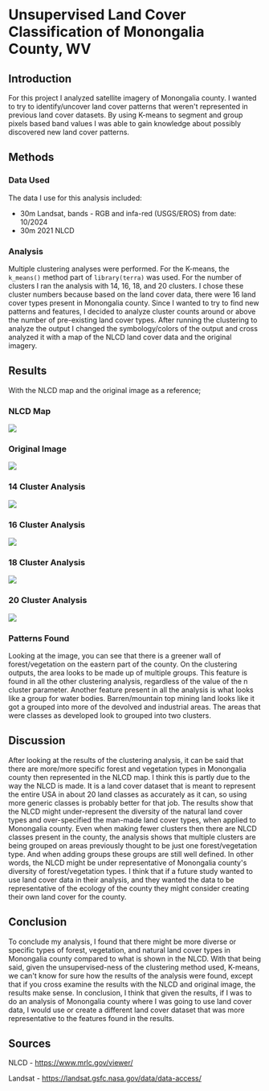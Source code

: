 # Unsupervised Land Cover Classification of Monongalia County, WV

## Introduction

For this project I analyzed satellite imagery of Monongalia county. I wanted to try to identify/uncover land cover patterns that weren't represented in previous land cover datasets. By using K-means to segment and group pixels based band values I was able to gain knowledge about possibly discovered new land cover patterns.

## Methods

### Data Used

The data I use for this analysis included:

- 30m Landsat, bands - RGB and infa-red (USGS/EROS) from date: 10/2024
- 30m 2021 NLCD

### Analysis

Multiple clustering analyses were performed. For the K-means, the `k_means()` method part of `library(terra)` was used. For the number of clusters I ran the analysis with 14, 16, 18, and 20 clusters. I chose these cluster numbers because based on the land cover data, there were 16 land cover types present in Monongalia county. Since I wanted to try to find new patterns and features, I decided to analyze cluster counts around or above the number of pre-existing land cover types. After running the clustering to analyze the output I changed the symbology/colors of the output and cross analyzed it with a map of the NLCD land cover data and the original imagery.

## Results

With the NLCD map and the original image as a reference;

### NLCD Map

![](./maps/lc_map.jpg)

### Original Image

![](./maps/image_map.jpg)

### 14 Cluster Analysis

![](./maps/c1_map.jpg)

### 16 Cluster Analysis

![](./maps/c2_map.jpg)

### 18 Cluster Analysis

![](./maps/c3_map.jpg)

### 20 Cluster Analysis

![](./maps/c4_map.jpg)

### Patterns Found

Looking at the image, you can see that there is a greener wall of forest/vegetation on the eastern part of the county. On the clustering outputs, the area looks to be made up of multiple groups. This feature is found in all the other clustering analysis, regardless of the value of the n cluster parameter. Another feature present in all the analysis is what looks like a group for water bodies. Barren/mountain top mining land looks like it got a grouped into more of the devolved and industrial areas. The areas that were classes as developed look to grouped into two clusters.

## Discussion

After looking at the results of the clustering analysis, it can be said that there are more/more specific forest and vegetation types in Monongalia county then represented in the NLCD map. I think this is partly due to the way the NLCD is made. It is a land cover dataset that is meant to represent the entire USA in about 20 land classes as accurately as it can, so using more generic classes is probably better for that job. The results show that the NLCD might under-represent the diversity of the natural land cover types and over-specified the man-made land cover types, when applied to Monongalia county. Even when making fewer clusters then there are NLCD classes present in the county, the analysis shows that multiple clusters are being grouped on areas previously thought to be just one forest/vegetation type. And when adding groups these groups are still well defined. In other words, the NLCD might be under representative of Monongalia county's diversity of forest/vegetation types. I think that if a future study wanted to use land cover data in their analysis, and they wanted the data to be representative of the ecology of the county they might consider creating their own land cover for the county.

## Conclusion

To conclude my analysis, I found that there might be more diverse or specific types of forest, vegetation, and natural land cover types in Monongalia county compared to what is shown in the NLCD. With that being said, given the unsupervised-ness of the clustering method used, K-means, we can't know for sure how the results of the analysis were found, except that if you cross examine the results with the NLCD and original image, the results make sense. In conclusion, I think that given the results, if I was to do an analysis of Monongalia county where I was going to use land cover data, I would use or create a different land cover dataset that was more representative to the features found in the results.

## Sources

NLCD - https://www.mrlc.gov/viewer/

Landsat - https://landsat.gsfc.nasa.gov/data/data-access/
